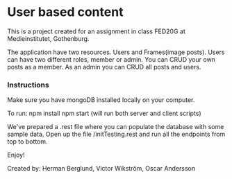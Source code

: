 # User based content

This is a project created for an assignment in class FED20G at Medieinstitutet, Gothenburg. 

The application have two resources. Users and Frames(image posts). Users can have two different roles, member or admin. You can CRUD your own posts as a member. As an admin you can CRUD all posts and users. 

### Instructions 

Make sure you have mongoDB installed locally on your computer. 

To run: 
npm install 
npm start (will run both server and client scripts) 

We've prepared a .rest file where you can populate the database with some sample data. 
Open up the file /initTesting.rest and run all the endpoints from top to bottom. 

Enjoy! 

Created by: 
Herman Berglund, Victor Wikström, Oscar Andersson


